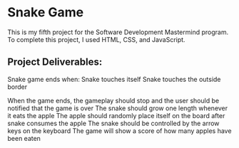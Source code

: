 # Snake Game
This is my fifth project for the Software Development Mastermind program. To complete this project, I used HTML, CSS, and JavaScript.

## Project Deliverables:

Snake game ends when:
Snake touches itself
Snake touches the outside border

When the game ends, the gameplay should stop and the user should be notified that the game is over
The snake should grow one length whenever it eats the apple
The apple should randomly place itself on the board after snake consumes the apple
The snake should be controlled by the arrow keys on the keyboard
The game will  show a score of how many apples have been eaten


